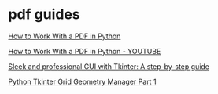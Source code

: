 # pdf guides

[How to Work With a PDF in Python](https://realpython.com/pdf-python/)

[How to Work With a PDF in Python - YOUTUBE](https://realpython.com/courses/pdf-python/)

[Sleek and professional GUI with Tkinter: A step-by-step guide](https://medium.com/@mohit444123/sleek-and-professional-gui-with-tkinter-a-step-by-step-guide-4e9f82486380)

[Python Tkinter Grid Geometry Manager Part 1](https://www.youtube.com/watch?v=reJ8kTqQsTY)

